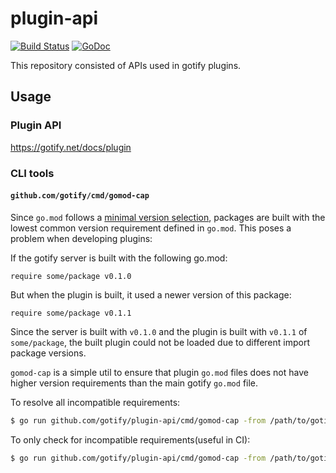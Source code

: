 # plugin-api

[![Build Status](https://travis-ci.org/gotify/plugin-api.svg?branch=master)](https://travis-ci.org/gotify/plugin-api)
[![GoDoc](https://godoc.org/github.com/gotify/plugin-api?status.svg)](https://godoc.org/github.com/gotify/plugin-api)

This repository consisted of APIs used in gotify plugins.

## Usage

### Plugin API

https://gotify.net/docs/plugin

### CLI tools

#### `github.com/gotify/cmd/gomod-cap`

Since `go.mod` follows a [minimal version selection](https://github.com/golang/proposal/blob/master/design/24301-versioned-go.md), packages are built with the lowest common version requirement defined in `go.mod`. This poses a problem when developing plugins:

If the gotify server is built with the following go.mod:
```
require some/package v0.1.0
```
But when the plugin is built, it used a newer version of this package:
```
require some/package v0.1.1
```
Since the server is built with `v0.1.0` and the plugin is built with `v0.1.1` of `some/package`, the built plugin could not be loaded due to different import package versions.

`gomod-cap` is a simple util to ensure that plugin `go.mod` files does not have higher version requirements than the main gotify `go.mod` file.

To resolve all incompatible requirements:
```bash
$ go run github.com/gotify/plugin-api/cmd/gomod-cap -from /path/to/gotify/server/go.mod -to /path/to/plugin/go.mod
```
To only check for incompatible requirements(useful in CI):
```bash
$ go run github.com/gotify/plugin-api/cmd/gomod-cap -from /path/to/gotify/server/go.mod -to /path/to/plugin/go.mod -check=true
```

